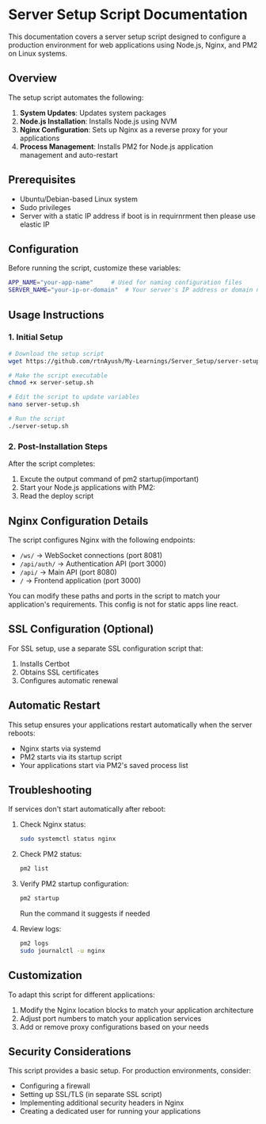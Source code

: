 # Server Setup Script Documentation

This documentation covers a server setup script designed to configure a production environment for web applications using Node.js, Nginx, and PM2 on Linux systems.

## Overview

The setup script automates the following:

1. **System Updates**: Updates system packages
2. **Node.js Installation**: Installs Node.js using NVM
3. **Nginx Configuration**: Sets up Nginx as a reverse proxy for your applications
4. **Process Management**: Installs PM2 for Node.js application management and auto-restart

## Prerequisites

- Ubuntu/Debian-based Linux system
- Sudo privileges
- Server with a static IP address if boot is in requirnrment then please use elastic IP

## Configuration

Before running the script, customize these variables:

```bash
APP_NAME="your-app-name"     # Used for naming configuration files
SERVER_NAME="your-ip-or-domain"  # Your server's IP address or domain name
```

## Usage Instructions

### 1. Initial Setup

```bash
# Download the setup script
wget https://github.com/rtnAyush/My-Learnings/Server_Setup/server-setup.sh

# Make the script executable
chmod +x server-setup.sh

# Edit the script to update variables
nano server-setup.sh

# Run the script
./server-setup.sh
```

### 2. Post-Installation Steps

After the script completes:

1. Excute the output command of pm2 startup(important)
2. Start your Node.js applications with PM2:
3. Read the deploy script

## Nginx Configuration Details

The script configures Nginx with the following endpoints:

- `/ws/` → WebSocket connections (port 8081)
- `/api/auth/` → Authentication API (port 3000)
- `/api/` → Main API (port 8080)
- `/` → Frontend application (port 3000)

You can modify these paths and ports in the script to match your application's requirements.
This config is not for static apps line react.

## SSL Configuration (Optional)

For SSL setup, use a separate SSL configuration script that:

1. Installs Certbot
2. Obtains SSL certificates
3. Configures automatic renewal

## Automatic Restart

This setup ensures your applications restart automatically when the server reboots:

- Nginx starts via systemd
- PM2 starts via its startup script
- Your applications start via PM2's saved process list

## Troubleshooting

If services don't start automatically after reboot:

1. Check Nginx status:
   ```bash
   sudo systemctl status nginx
   ```

2. Check PM2 status:
   ```bash
   pm2 list
   ```

3. Verify PM2 startup configuration:
   ```bash
   pm2 startup
   ```
   Run the command it suggests if needed

4. Review logs:
   ```bash
   pm2 logs
   sudo journalctl -u nginx
   ```

## Customization

To adapt this script for different applications:

1. Modify the Nginx location blocks to match your application architecture
2. Adjust port numbers to match your application services
3. Add or remove proxy configurations based on your needs

## Security Considerations

This script provides a basic setup. For production environments, consider:

- Configuring a firewall
- Setting up SSL/TLS (in separate SSL script)
- Implementing additional security headers in Nginx
- Creating a dedicated user for running your applications
